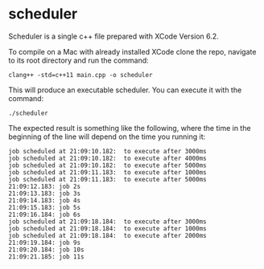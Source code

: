 # scheduler

Scheduler is a single c++ file prepared with XCode Version 6.2.

To compile on a Mac with already installed XCode clone the repo, navigate to its root directory and run the command:

    clang++ -std=c++11 main.cpp -o scheduler
   
This will produce an executable scheduler. You can execute it with the command:

    ./scheduler
    
The expected result is something like the following, where the time in the beginning of the line will depend on the time you running it: 

    job scheduled at 21:09:10.182:  to execute after 3000ms
    job scheduled at 21:09:10.182:  to execute after 4000ms
    job scheduled at 21:09:10.182:  to execute after 5000ms
    job scheduled at 21:09:11.183:  to execute after 1000ms
    job scheduled at 21:09:11.183:  to execute after 5000ms
    21:09:12.183: job 2s
    21:09:13.183: job 3s
    21:09:14.183: job 4s
    21:09:15.183: job 5s
    21:09:16.184: job 6s
    job scheduled at 21:09:18.184:  to execute after 3000ms
    job scheduled at 21:09:18.184:  to execute after 1000ms
    job scheduled at 21:09:18.184:  to execute after 2000ms
    21:09:19.184: job 9s
    21:09:20.184: job 10s
    21:09:21.185: job 11s
